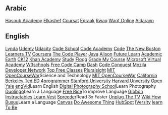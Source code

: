 ## Arabic
[Hasoub Academy](http://academy.hsoub.com/programming)
[Elkashef](http://salahelkashef.net)
[Coursat](http://www.coursat.org)
[Edraak](www.edraak.org)
[Rwaq](http://www.rwaq.org)
[Waqf Online](http://www.waqfonline.com)
[Aldarayn](http://aldarayn.com)

## English
[Lynda](http://lynda.com)
[Udemy](http://udemy.com)
[Udacity](https://www.udacity.com)
[Code School](https://www.codeschool.com)
[Code Academy](https://www.codecademy.com)
[Code](https://code.org)
[The New Boston](https://thenewboston.com/index.php)
[Learners TV](http://learnerstv.com/Free-Computer-Science-video-lecture-courses.htm)
[Coursera](https://www.coursera.org)
[The Code Player](http://thecodeplayer.com)
[Java](https://www.youtube.com/user/java/featured)
[Alison](http://www.alison.com)
[Future Learn](https://www.futurelearn.com)
[Academic Earth](http://academicearth.org)
[CK12](http://www.ck12.org/student)
[Khan Academy](https://www.khanacademy.org)
[Study](http://study.com)
[Floqq](http://www.floqq.com/en)
[Grade My Course](http://www.grademycourse.com)
[Microsoft Virtual Academy](https://mva.microsoft.com)
[W3schools](http://www.w3schools.com)
[Free Code Camp](http://www.freecodecamp.com)
[Dash](https://dash.generalassemb.ly)
[Code Conquest](http://www.codeconquest.com)
[Mozila Developer Network](https://developer.mozilla.org)
[Top Free Classes](http://www.topfreeclasses.com)
[Pluralsight](https://app.pluralsight.com)
[MIT OpenCourseWar](https://www.youtube.com/user/MIT)Science and Technology
[MIT OpenCourseWar](http://ocw.mit.edu)
[California Berkeley](http://webcast.berkeley.edu)
[Ted ED](http://ed.ted.com)
[4programmer](http://4programmer.com)
[Stanford University](https://see.stanford.edu/Course)
[Harvard Unversity](http://www.extension.harvard.edu)
[Open Yale](http://oyc.yale.edu)
[engVid](https://www.youtube.com/user/engvidenglish)Learn English
[Digital Photography School](http://digital-photography-school.com/tips)Learn Photography
[Duolingo](https://www.duolingo.com)Learn a Language
[Free Rice](http://freerice.com)To improve Language
[Gibbon](https://gibbon.co)
[Instructables](http://www.instructables.com)
[Learn Vest](https://www.learnvest.com)
[Spreeder](http://www.spreeder.com)Read 3x Faster
[Unplug The TV](http://unplugthetv.com)
[Wiki How](http://ar.wikihow.com)
[Busuu](https://www.busuu.com/enc)Learn a Language
[Canvas](https://www.canvas.net)
[Do Awesome Thing](http://www.doawesomethings.com)
[HubSpot](http://www.hubspot.com)
[IVersity](https://iversity.org)
[learn To Be](http://www.learntobe.org)
